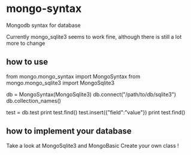 mongo-syntax
============

Mongodb syntax for database

Currently mongo_sqlite3 seems to work fine, although there is still a lot more to change

how to use
----------

from mongo.mongo_syntax import MongoSyntax
from mongo.mongo_sqlite3 import MongoSqlite3

db = MongoSyntax(MongoSqlite3)
db.connect("/path/to/db/sqlite3")
db.collection_names()

test = db.test
print test.find()
test.insert({"field":"value"})
print test.find()

how to implement your database
------------------------------

Take a look at MongoSqlite3 and MongoBasic
Create your own class !
